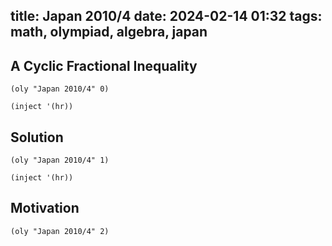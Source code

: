 title: Japan 2010/4
date: 2024-02-14 01:32
tags: math, olympiad, algebra, japan
---

## A Cyclic Fractional Inequality

`(oly "Japan 2010/4" 0)`

`(inject '(hr))`

## Solution

`(oly "Japan 2010/4" 1)`

`(inject '(hr))`

## Motivation

`(oly "Japan 2010/4" 2)`
